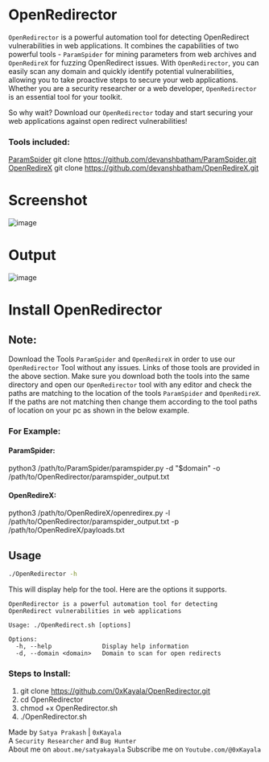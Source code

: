 # OpenRedirector
`OpenRedirector` is a powerful automation tool for detecting OpenRedirect vulnerabilities in web applications. It combines the capabilities of two powerful tools - `ParamSpider` for mining parameters from web archives and `OpenRedireX` for fuzzing OpenRedirect issues. With `OpenRedirector`, you can easily scan any domain and quickly identify potential vulnerabilities, allowing you to take proactive steps to secure your web applications. Whether you are a security researcher or a web developer, `OpenRedirector` is an essential tool for your toolkit.

So why wait? Download our `OpenRedirector` today and start securing your web applications against open redirect vulnerabilities!

### Tools included:
[ParamSpider](https://github.com/devanshbatham/ParamSpider) git clone https://github.com/devanshbatham/ParamSpider.git
[OpenRedireX](https://github.com/devanshbatham/OpenRedireX) git clone https://github.com/devanshbatham/OpenRedireX.git

# Screenshot
![image](https://user-images.githubusercontent.com/16838353/231228421-61f82713-39f7-4593-8fef-a66d1dd7d758.png)

# Output
![image](https://user-images.githubusercontent.com/16838353/231231594-e9b2dd9e-bc9b-4bdc-824c-cd73e9aff118.png)

# Install OpenRedirector

## Note:
Download the Tools `ParamSpider` and `OpenRedireX` in order to use our `OpenRedirector` Tool without any issues. Links of those tools are provided in the above section. Make sure you download both the tools into the same directory and open our `OpenRedirector` tool with any editor and check the paths are matching to the location of the tools `ParamSpider` and `OpenRedireX`. If the paths are not matching then change them according to the tool paths of location on your pc as shown in the below example.

### For Example:

#### ParamSpider:
python3 /path/to/ParamSpider/paramspider.py -d "$domain" -o /path/to/OpenRedirector/paramspider_output.txt
#### OpenRedireX:
python3 /path/to/OpenRedireX/openredirex.py -l /path/to/OpenRedirector/paramspider_output.txt -p /path/to/OpenRedireX/payloads.txt

## Usage

```sh
./OpenRedirector -h
```

This will display help for the tool. Here are the options it supports.


```console
OpenRedirector is a powerful automation tool for detecting OpenRedirect vulnerabilities in web applications

Usage: ./OpenRedirect.sh [options]

Options:
  -h, --help              Display help information
  -d, --domain <domain>   Domain to scan for open redirects
```  

### Steps to Install:
1. git clone https://github.com/0xKayala/OpenRedirector.git
2. cd OpenRedirector
3. chmod +x OpenRedirector.sh
4. ./OpenRedirector.sh


Made by
`Satya Prakash` | `0xKayala` \
A `Security Researcher` and `Bug Hunter` \
About me on `about.me/satyakayala`
Subscribe me on `Youtube.com/@0xKayala`
